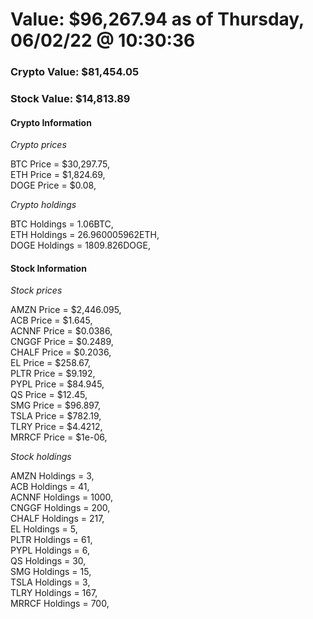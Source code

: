 # Value: $96,267.94 as of Thursday, 06/02/22 @ 10:30:36 

### Crypto Value: $81,454.05

### Stock Value: $14,813.89

#### Crypto Information 
*Crypto prices* 

BTC Price = $30,297.75,  
ETH Price = $1,824.69,  
DOGE Price = $0.08,  


*Crypto holdings* 

BTC Holdings = 1.06BTC,  
ETH Holdings = 26.960005962ETH,  
DOGE Holdings = 1809.826DOGE,  


#### Stock Information 

*Stock prices* 

AMZN Price = $2,446.095,  
ACB Price = $1.645,  
ACNNF Price = $0.0386,  
CNGGF Price = $0.2489,  
CHALF Price = $0.2036,  
EL Price = $258.67,  
PLTR Price = $9.192,  
PYPL Price = $84.945,  
QS Price = $12.45,  
SMG Price = $96.897,  
TSLA Price = $782.19,  
TLRY Price = $4.4212,  
MRRCF Price = $1e-06,  


*Stock holdings* 

AMZN Holdings = 3,  
ACB Holdings = 41,  
ACNNF Holdings = 1000,  
CNGGF Holdings = 200,  
CHALF Holdings = 217,  
EL Holdings = 5,  
PLTR Holdings = 61,  
PYPL Holdings = 6,  
QS Holdings = 30,  
SMG Holdings = 15,  
TSLA Holdings = 3,  
TLRY Holdings = 167,  
MRRCF Holdings = 700,  


